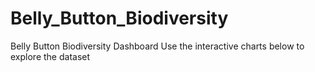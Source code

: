 # Belly_Button_Biodiversity
Belly Button Biodiversity Dashboard Use the interactive charts below to explore the dataset

